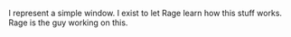 I represent a simple window. I exist to let Rage learn how this stuff works. Rage is the guy working on this.